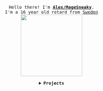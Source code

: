 <p align="center">
  <br>
  <samp>
    Hello there! I'm <b><a href="https://sneaky.pink">Alex/MageSneaky</a></b>.
    <br>I'm a 16 year old retard from <a href="https://sneaky.pink/sweden.jpg">Sweden</a><br>
</samp>
  <img src="https://sneaky.pink/henlo.gif" width="200"/>
</p>

<details align="center">

<summary> <b> <samp> Projects </samp></b></summary>
<samp>
 <b><h2>SteamAccountSwitcherCMD</h2></b>
<a href="https://github.com/MageSneaky/SteamAccountSwitcherCMD"><img src="https://sneaky.pink/steam.png" width="200"/></a>
Project: <a href="https://github.com/MageSneaky/SteamAccountSwitcherCMD">Link</a>
  
<b><h2>Drift86Update</h2></b>
<a href="https://github.com/MageSneaky/Drift86Update"><img src="https://sneaky.pink/projects/drift86.png" width="200"/></a>
Project: <a href="https://github.com/MageSneaky/Drift86Update">Link</a>

<p align="center">
  <a href="https://sneaky.pink">
  <img src="https://sneaky.pink/sneaky.png" width="40px" alt="Website"></a>
  &nbsp; 
  &nbsp;
  <a href="https://twitter.com/MageSneaky">
  <img src="https://sneaky.pink/twitter.png" width="40px" alt="Twitter"></a>
  &nbsp; 
  &nbsp;
  <a href="https://www.youtube.com/MageSneaky">
  <img src="https://sneaky.pink/youtube.png" width="40px" alt="YouTube"></a>
  &nbsp;
  &nbsp;
</p> 
</samp>
</details>
